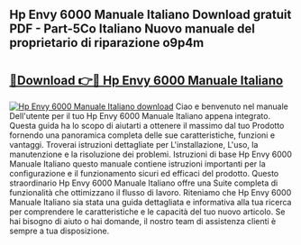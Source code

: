 ## Hp Envy 6000 Manuale Italiano Download gratuit PDF - Part-5Co Italiano Nuovo manuale del proprietario di riparazione o9p4m

# <h2><a href="http://dfalzpg.blite.top/?on=Hp+Envy+6000+Manuale+Italiano">🔗Download 👉🔴 Hp Envy 6000 Manuale Italiano</a></h2>

[![Hp Envy 6000 Manuale Italiano download](https://i.imgur.com/lujVjoI.png)](http://dfalzpg.blite.top/?on=Hp+Envy+6000+Manuale+Italiano)
Ciao e benvenuto nel manuale Dell'utente per il tuo Hp Envy 6000 Manuale Italiano appena integrato. Questa guida ha lo scopo di aiutarti a ottenere il massimo dal tuo Prodotto fornendo una panoramica completa delle sue caratteristiche, funzioni e vantaggi. Troverai istruzioni dettagliate per L'installazione, L'uso, la manutenzione e la risoluzione dei problemi. Istruzioni di base Hp Envy 6000 Manuale Italiano questo manuale contiene istruzioni importanti per la configurazione e il funzionamento sicuri ed efficaci del prodotto. Questo straordinario Hp Envy 6000 Manuale Italiano offre una Suite completa di funzionalità che ottimizzano il flusso di lavoro. Riteniamo che Hp Envy 6000 Manuale Italiano sia stata una guida dettagliata e informativa alla tua ricerca per comprendere le caratteristiche e le capacità del tuo nuovo articolo. Se hai bisogno di aiuto o hai domande, il nostro team di assistenza clienti è sempre a tua disposizione.
